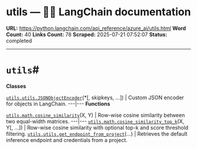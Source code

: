 # utils — 🦜🔗 LangChain  documentation

**URL:** https://python.langchain.com/api_reference/azure_ai/utils.html
**Word Count:** 40
**Links Count:** 78
**Scraped:** 2025-07-21 07:52:07
**Status:** completed

---

# `utils`\#

**Classes**

[`utils.utils.JSONObjectEncoder`](https://python.langchain.com/api_reference/azure_ai/utils/langchain_azure_ai.utils.utils.JSONObjectEncoder.html#langchain_azure_ai.utils.utils.JSONObjectEncoder "langchain_azure_ai.utils.utils.JSONObjectEncoder")\(\*\[, skipkeys, ...\]\) | Custom JSON encoder for objects in LangChain.   ---|---      **Functions**

[`utils.math.cosine_similarity`](https://python.langchain.com/api_reference/azure_ai/utils/langchain_azure_ai.utils.math.cosine_similarity.html#langchain_azure_ai.utils.math.cosine_similarity "langchain_azure_ai.utils.math.cosine_similarity")\(X, Y\) | Row-wise cosine similarity between two equal-width matrices.   ---|---   [`utils.math.cosine_similarity_top_k`](https://python.langchain.com/api_reference/azure_ai/utils/langchain_azure_ai.utils.math.cosine_similarity_top_k.html#langchain_azure_ai.utils.math.cosine_similarity_top_k "langchain_azure_ai.utils.math.cosine_similarity_top_k")\(X, Y\[, ...\]\) | Row-wise cosine similarity with optional top-k and score threshold filtering.   [`utils.utils.get_endpoint_from_project`](https://python.langchain.com/api_reference/azure_ai/utils/langchain_azure_ai.utils.utils.get_endpoint_from_project.html#langchain_azure_ai.utils.utils.get_endpoint_from_project "langchain_azure_ai.utils.utils.get_endpoint_from_project")\(...\) | Retrieves the default inference endpoint and credentials from a project.